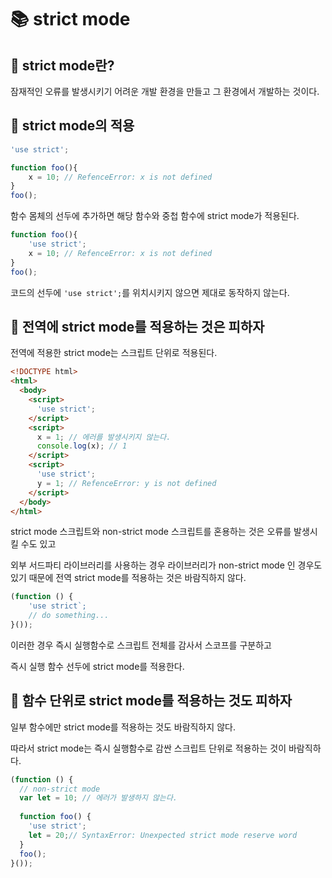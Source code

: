 # 📚 strict mode

## 🎀 strict mode란?

잠재적인 오류를 발생시키기 어려운 개발 환경을 만들고 그 환경에서 개발하는 것이다.

## 🎀 strict mode의 적용

```js
'use strict';

function foo(){
	x = 10; // RefenceError: x is not defined
}
foo();
```
함수 몸체의 선두에 추가하면 해당 함수와 중첩 함수에 strict mode가 적용된다.

```js
function foo(){
  	'use strict';
	x = 10; // RefenceError: x is not defined
}
foo();
```
코드의 선두에 `'use strict';`를 위치시키지 않으면 제대로 동작하지 않는다.

## 🎀 전역에 strict mode를 적용하는 것은 피하자

전역에 적용한 strict mode는 스크립트 단위로 적용된다.

```html
<!DOCTYPE html>
<html>
  <body>
    <script>
      'use strict';
    </script>
    <script>
      x = 1; // 에러를 발생시키지 않는다.
      console.log(x); // 1
    </script>
    <script>
      'use strict';
      y = 1; // RefenceError: y is not defined
    </script>
  </body>
</html>
```

strict mode 스크립트와 non-strict mode 스크립트를 혼용하는 것은 오류를 발생시킬 수도 있고

외부 서드파티 라이브러리를 사용하는 경우 라이브러리가 non-strict mode 인 경우도있기 때문에 전역 strict mode를 적용하는 것은 바람직하지 않다.

```js
(function () {
	'use strict`;
  	// do something...
}());
```
이러한 경우 즉시 실행함수로 스크립트 전체를 감사서 스코프를 구분하고

즉시 실행 함수 선두에 strict mode를 적용한다.

## 🎀 함수 단위로 strict mode를 적용하는 것도 피하자

일부 함수에만 strict mode를 적용하는 것도 바람직하지 않다.

따라서 strict mode는 즉시 실행함수로 감싼 스크립트 단위로 적용하는 것이 바람직하다.

```js
(function () {
  // non-strict mode
  var let = 10; // 에러가 발생하지 않는다.
  
  function foo() {
    'use strict';
    let = 20;// SyntaxError: Unexpected strict mode reserve word
  }
  foo();
}());
```
